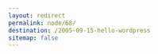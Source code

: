 ```yaml
---
layout: redirect
permalink: node/68/
destination: /2005-09-15-hello-wordpress
sitemap: false
---
```

